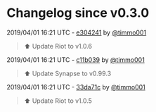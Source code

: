 # Changelog since v0.3.0

2019/04/01 16:21 UTC - [e304241](https://github.com/hassio-addons/addon-matrix/commit/e3042414a24aa50115dbf07ad3ef10385f38c8be) by [@timmo001](https://github.com/timmo001)
> :arrow_up: Update Riot to v1.0.6 

2019/04/01 16:21 UTC - [c11b039](https://github.com/hassio-addons/addon-matrix/commit/c11b0393032d0b722f0cd7b16bfbdaf77e5cef6c) by [@timmo001](https://github.com/timmo001)
> :arrow_up: Update Synapse to v0.99.3 

2019/04/01 16:21 UTC - [33da71c](https://github.com/hassio-addons/addon-matrix/commit/33da71cbaf664123372561b656d71160efd04f7a) by [@timmo001](https://github.com/timmo001)
> :arrow_up: Update Riot to v1.0.5 

